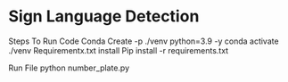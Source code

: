 ﻿# Sign Language Detection

 Steps To Run Code
Conda Create -p ./venv python=3.9 -y
conda activate ./venv
Requirementx.txt install
Pip install -r requirements.txt

Run File
python number_plate.py
